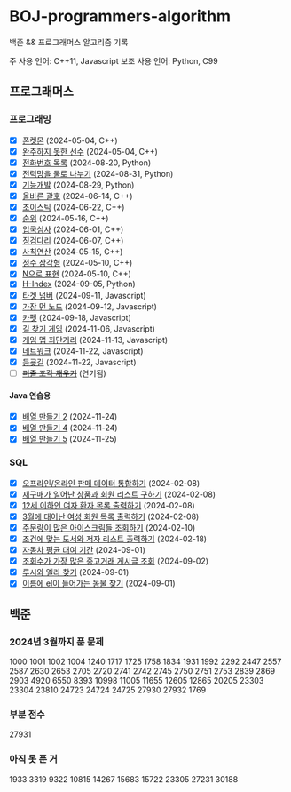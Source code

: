 # BOJ-programmers-algorithm
백준 && 프로그래머스 알고리즘 기록

주 사용 언어: C++11, Javascript
보조 사용 언어: Python, C99
## 프로그래머스
### 프로그래밍
- [x] [폰켓몬](https://school.programmers.co.kr/learn/courses/30/lessons/1845) (2024-05-04, C++)
- [x] [완주하지 못한 선수](https://school.programmers.co.kr/learn/courses/30/lessons/42576) (2024-05-04, C++)
- [x] [전화번호 목록](https://school.programmers.co.kr/learn/courses/30/lessons/42577) (2024-08-20, Python)
- [x] [전력망을 둘로 나누기](https://school.programmers.co.kr/learn/courses/30/lessons/86971) (2024-08-31, Python)
- [x] [기능개발](https://school.programmers.co.kr/learn/courses/30/lessons/42586) (2024-08-29, Python)
- [x] [올바른 괄호](https://school.programmers.co.kr/learn/courses/30/lessons/12909) (2024-06-14, C++)
- [x] [조이스틱](https://school.programmers.co.kr/learn/courses/30/lessons/42860) (2024-06-22, C++)
- [x] [순위](https://school.programmers.co.kr/learn/courses/30/lessons/49191) (2024-05-16, C++)
- [x] [입국심사](https://school.programmers.co.kr/learn/courses/30/lessons/43238) (2024-06-01, C++)
- [x] [징검다리](https://school.programmers.co.kr/learn/courses/30/lessons/43236) (2024-06-07, C++)
- [x] [사칙연산](https://school.programmers.co.kr/learn/courses/30/lessons/42895) (2024-05-15, C++)
- [x] [정수 삼각형](https://school.programmers.co.kr/learn/courses/30/lessons/43105) (2024-05-10, C++)
- [x] [N으로 표현](https://school.programmers.co.kr/learn/courses/30/lessons/42895) (2024-05-10, C++)
- [x] [H-Index](https://school.programmers.co.kr/learn/courses/30/lessons/42747) (2024-09-05, Python)
- [x] [타겟 넘버](https://school.programmers.co.kr/learn/courses/30/lessons/43165) (2024-09-11, Javascript)
- [x] [가장 먼 노드](https://school.programmers.co.kr/learn/courses/30/lessons/49189) (2024-09-12, Javascript)
- [x] [카펫](https://school.programmers.co.kr/learn/courses/30/lessons/42842) (2024-09-18, Javascript)
- [x] [길 찾기 게임](https://school.programmers.co.kr/learn/courses/30/lessons/42892) (2024-11-06, Javascript)
- [x] [게임 맵 최단거리](https://school.programmers.co.kr/learn/courses/30/lessons/1844) (2024-11-13, Javascript)
- [x] [네트워크](https://school.programmers.co.kr/learn/courses/30/lessons/43162) (2024-11-22, Javascript)
- [x] [등굣길](https://school.programmers.co.kr/learn/courses/30/lessons/42898) (2024-11-22, Javascript)
- [ ] ~~[퍼즐 조각 채우기](https://school.programmers.co.kr/learn/courses/30/lessons/84021)~~ (연기됨)

#### Java 연습용
- [x] [배열 만들기 2](https://school.programmers.co.kr/learn/courses/30/lessons/181921) (2024-11-24)
- [x] [배열 만들기 4](https://school.programmers.co.kr/learn/courses/30/lessons/181918) (2024-11-24)
- [x] [배열 만들기 5](https://school.programmers.co.kr/learn/courses/30/lessons/181912) (2024-11-25)

### SQL
- [x] [오프라인/온라인 판매 데이터 통합하기](https://school.programmers.co.kr/learn/courses/30/lessons/131537) (2024-02-08)
- [x] [재구매가 일어난 상품과 회원 리스트 구하기](https://school.programmers.co.kr/learn/courses/30/lessons/131536) (2024-02-08)
- [x] [12세 이하인 여자 환자 목록 출력하기](https://school.programmers.co.kr/learn/courses/30/lessons/132201) (2024-02-08)
- [x] [3월에 태어난 여성 회원 목록 출력하기](https://school.programmers.co.kr/learn/courses/30/lessons/131120) (2024-02-08)
- [x] [주문량이 많은 아이스크림들 조회하기](https://school.programmers.co.kr/learn/courses/30/lessons/133027) (2024-02-10)
- [x] [조건에 맞는 도서와 저자 리스트 출력하기](https://school.programmers.co.kr/learn/courses/30/lessons/144854) (2024-02-18)
- [x] [자동차 평균 대여 기간](https://school.programmers.co.kr/learn/courses/30/lessons/157342) (2024-09-01)
- [x] [조회수가 가장 많은 중고거래 게시글 조회](https://school.programmers.co.kr/learn/courses/30/lessons/164671) (2024-09-02)
- [x] [루시와 엘라 찾기](https://school.programmers.co.kr/learn/courses/30/lessons/59046) (2024-09-01)
- [x] [이름에 el이 들어가는 동물 찾기](https://school.programmers.co.kr/learn/courses/30/lessons/59047) (2024-09-01)
## 백준
### 2024년 3월까지 푼 문제
1000 1001 1002 1004 1240 1717 1725 1758 1834 1931 1992 2292 2447 2557 2587 2630 2653 2705 2720 2741 2742 2745 2750 2751 2753 2839 2869 2903 4920 6550 8393 10998 11005 11655 12605 12865 20205 23303 23304 23810 24723 24724 24725 27930 27932 1769
### 부분 점수
27931
### 아직 못 푼 거
1933 3319 9322 10815 14267 15683 15722 23305 27231 30188

